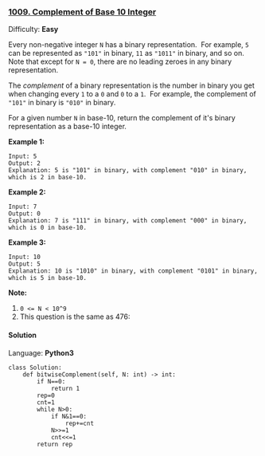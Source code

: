 ### [1009\. Complement of Base 10 Integer](https://leetcode.com/problems/complement-of-base-10-integer/)

Difficulty: **Easy**


Every non-negative integer `N` has a binary representation.  For example, `5` can be represented as `"101"` in binary, `11` as `"1011"` in binary, and so on.  Note that except for `N = 0`, there are no leading zeroes in any binary representation.

The _complement_ of a binary representation is the number in binary you get when changing every `1` to a `0` and `0` to a `1`.  For example, the complement of `"101"` in binary is `"010"` in binary.

For a given number `N` in base-10, return the complement of it's binary representation as a base-10 integer.


**Example 1:**

```
Input: 5
Output: 2
Explanation: 5 is "101" in binary, with complement "010" in binary, which is 2 in base-10.
```


**Example 2:**

```
Input: 7
Output: 0
Explanation: 7 is "111" in binary, with complement "000" in binary, which is 0 in base-10.
```


**Example 3:**

```
Input: 10
Output: 5
Explanation: 10 is "1010" in binary, with complement "0101" in binary, which is 5 in base-10.
```

**Note:**

1.  `0 <= N < 10^9`
2.  This question is the same as 476: 


#### Solution

Language: **Python3**

```python3
class Solution:
    def bitwiseComplement(self, N: int) -> int:
        if N==0:
            return 1
        rep=0
        cnt=1
        while N>0:
            if N&1==0:
                rep+=cnt
            N>>=1
            cnt<<=1
        return rep
```